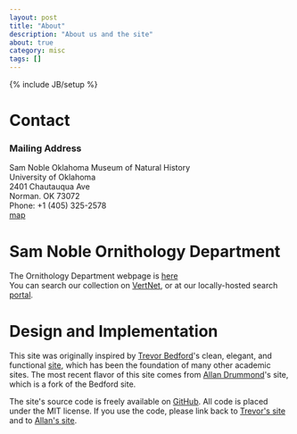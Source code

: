 ```yaml
---
layout: post
title: "About"
description: "About us and the site"
about: true
category: misc
tags: []
---
```

{% include JB/setup %}

<a name="purpose"></a>

# Contact

### Mailing Address
Sam Noble Oklahoma Museum of Natural History<br/>
University of Oklahoma<br/>
2401 Chautauqua Ave<br/>
Norman. OK 73072<br/>
Phone: +1 (405) 325-2578 <br/>
[map](https://www.google.com/maps/@35.1945078,-97.4511551,17z)

<div class="bigspacer"></div>

# Sam Noble Ornithology Department
The Ornithology Department webpage is [here](http://samnoblemuseum.ou.edu/collections-and-research/ornithology/)<br/>
You can search our collection on [VertNet](http://vertnet.org/), or at our locally-hosted search [portal](http://samnoblemuseum.ou.edu/collections-and-research/ornithology/ornithology-database/).

<div class="bigspacer"></div>



# Design and Implementation

This site was originally  inspired by [Trevor Bedford]'s clean, elegant, and functional [site], which has been the foundation of many other academic sites. The most recent flavor of this site comes from [Allan Drummond]'s site, which is a fork of the Bedford site.

The site's source code is freely available on [GitHub]. All code is placed under the MIT license. If you use the code, please link back to [Trevor's site](http://bedford.io) and to [Allan's site](http://drummondlab.org/about.html).

[Trevor Bedford]: http://bedford.io/team/trevor-bedford/
[site]: http://bedford.io
[Allan Drummond]: http://drummondlab.org/
[GitHub]: http://github.com/
